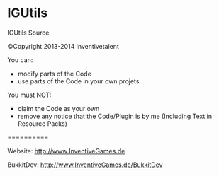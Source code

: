 IGUtils
=======

IGUtils Source

©Copyright 2013-2014 inventivetalent

You can:
* modify parts of the Code
* use parts of the Code in your own projets


You must NOT:
* claim the Code as your own
* remove any notice that the Code/Plugin is by me (Including Text in Resource Packs)

==========

Website:
  http://www.InventiveGames.de
  
BukkitDev:
  http://www.InventiveGames.de/BukkitDev
